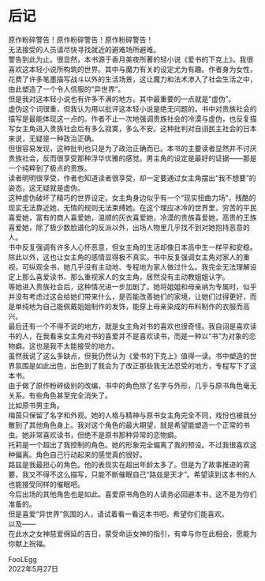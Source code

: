 # 后记
原作粉碎警告！原作粉碎警告！原作粉碎警告！  
无法接受的人员请尽快寻找就近的避难场所避难。  
警告到此为止。很显然，本书源于香月美夜所著的轻小说《爱书的下克上》。我很喜欢这本轻小说所构筑的世界。其中与魔力有关的设定尤为有趣。作者身为女性，花费了许多笔墨描写战斗以外的生活场景，这让魔力和法术渗入了社会生活之中，由此塑造了一个令人信服的“异世界”。  
但是我对这本轻小说也有许多不满的地方。其中最重要的一点就是“虚伪”。  
虚伪这个词很重，但我认为用以批评这本轻小说是绝无问题的。书中对贵族社会的描写是最能体现这一点的。作者不止一次地强调贵族社会的冷漠与虚伪，也反复描写女主角进入贵族社会后有多么寂寞，多么不安。这种批判对自诩民主社会的日本来说，无疑是一种政治正确。  
但很容易发现，这种批判也只是为了政治正确而已。本书的主要读者显然并不讨厌贵族社会，反而很享受那种浮华优雅的感觉。男主角的设定是最好的证据——那是一个纯粹到了极点的贵族。  
读者明明很享受，作者也知道读者很享受，却一定要通过女主角摆出“我不想要”的姿态，这无疑就是虚伪。  
这种虚伪破坏了精巧的世界设定。女主角身边似乎有一个“现实扭曲力场”，残酷的现实无法靠近她，无情的规则无法束缚她。在这个理应冰冷的世界里，穷苦的平民喜爱她，富有的商人喜爱她，温顺的灰衣喜爱她，冷漠的贵族喜爱她，高贵的王族喜爱她，除了极少数脸谱化的反派以外，出场人物里几乎找不到对她抱持恶意的人。  
书中反复强调有许多人心怀恶意，但女主角的生活却像日本高中生一样平和安稳。  
除此以外，这也让女主角的感情显得极不真实。书中反复强调女主角对家人的重视，可纵观全书，她几乎没有主动地、专程地为家人做过什么。我完全无法理解设定上那么喜爱读书、那么重视家人的女主角，居然没有主动教姐姐认字。  
等她进入贵族社会后，这种情况进一步加剧了。她将姐姐和母亲纳为专属时，似乎并没有考虑过这会给她们带来什么，是否能改善她们的家境，让她们过得更好，而是单纯地为自己能佩戴姐姐制作的发饰，能穿上母亲染成的布料制作的衣服而高兴。  
最后还有一个不得不说的地方，就是女主角对书的喜欢也很奇怪。我自诩是喜欢读书的人，在我看来女主角对书的喜爱并不是喜欢读书，而是一种以“书”为对象的恋物癖。这也是我不太能接受的地方。  
虽然我说了这么多缺点，但我仍然认为《爱书的下克上》值得一读。书中塑造的世界氛围是如此出色，出色到了我会为了改正那些我无法忍受的地方，专程写下了这本书。  
由于做了原作粉碎级别的改编，书中的角色除了名字与外形，几乎与原书角色毫无关系。有些角色甚至完全消失了。  
比如原书男主角。  
梅茵只保留了名字和外观。她的人格与精神与原书女主角完全不同，戏份也被我分散到了其他角色身上。我对这个角色的最大期望，就是希望能塑造一个正常的书虫。她非常喜欢读书，但绝不是原书那种异常的恋物癖。  
托莉是一个超出了我控制的角色。她的形象完全偏离了我的预设。不过我很喜欢这种偏离。角色自己行动起来的感觉真的很好。  
路兹是我最担心的角色。他的表现实在超出年龄太多了。但是为了故事推进的需要，我又不得不这么描写，只能不断催眠自己“路兹是天才”。希望读到这本书的人也能接受同样的催眠吧。  
今后出场的其他角色也是如此。喜爱原书角色的人请务必回避本书，这不是为你们准备的。  
但是喜爱“异世界”氛围的人，请试着看一看这本书吧。希望你们能喜欢。  
以及——  
在此水之女神慈爱绵延的吉日，蒙受命运女神的指引，有幸与你在此相会，愿能为你献上祝福。  


FooLEgg  
2022年5月27日  


